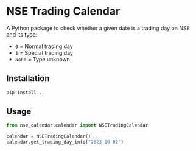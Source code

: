 
# NSE Trading Calendar

A Python package to check whether a given date is a trading day on NSE and its type:
- `0` = Normal trading day
- `1` = Special trading day
- `None` = Type unknown

## Installation

```bash
pip install .
```

## Usage

```python
from nse_calendar.calendar import NSETradingCalendar

calendar = NSETradingCalendar()
calendar.get_trading_day_info("2023-10-02")
```
